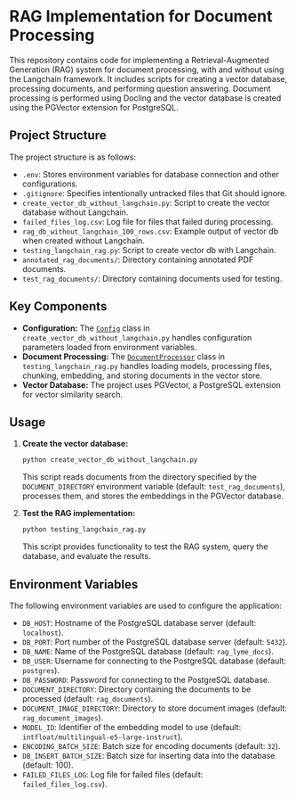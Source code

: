 # RAG Implementation for Document Processing

This repository contains code for implementing a Retrieval-Augmented Generation (RAG) system for document processing, with and without using the Langchain framework. It includes scripts for creating a vector database, processing documents, and performing question answering. Document processing is performed using Docling and the vector database is created using the PGVector extension for PostgreSQL.

## Project Structure

The project structure is as follows:

-   `.env`: Stores environment variables for database connection and other configurations.
-   `.gitignore`: Specifies intentionally untracked files that Git should ignore.
-   `create_vector_db_without_langchain.py`: Script to create the vector database without Langchain.
-   `failed_files_log.csv`: Log file for files that failed during processing.
-   `rag_db_without_langchain_100_rows.csv`: Example output of vector db when created without Langchain.
-   `testing_langchain_rag.py`: Script to create vector db with Langchain.
-   `annotated_rag_documents/`: Directory containing annotated PDF documents.
-   `test_rag_documents/`: Directory containing documents used for testing.

## Key Components

-   **Configuration:** The [`Config`](create_vector_db_without_langchain.py) class in `create_vector_db_without_langchain.py` handles configuration parameters loaded from environment variables.
-   **Document Processing:** The [`DocumentProcessor`](testing_langchain_rag.py) class in `testing_langchain_rag.py` handles loading models, processing files, chunking, embedding, and storing documents in the vector store.
-   **Vector Database:** The project uses PGVector, a PostgreSQL extension for vector similarity search.


## Usage

1.  **Create the vector database:**

    ```bash
    python create_vector_db_without_langchain.py
    ```

    This script reads documents from the directory specified by the `DOCUMENT_DIRECTORY` environment variable (default: `test_rag_documents`), processes them, and stores the embeddings in the PGVector database.

2.  **Test the RAG implementation:**

    ```bash
    python testing_langchain_rag.py
    ```

    This script provides functionality to test the RAG system, query the database, and evaluate the results.

## Environment Variables

The following environment variables are used to configure the application:

-   `DB_HOST`: Hostname of the PostgreSQL database server (default: `localhost`).
-   `DB_PORT`: Port number of the PostgreSQL database server (default: `5432`).
-   `DB_NAME`: Name of the PostgreSQL database (default: `rag_lyme_docs`).
-   `DB_USER`: Username for connecting to the PostgreSQL database (default: `postgres`).
-   `DB_PASSWORD`: Password for connecting to the PostgreSQL database.
-   `DOCUMENT_DIRECTORY`: Directory containing the documents to be processed (default: `rag_documents`).
-   `DOCUMENT_IMAGE_DIRECTORY`: Directory to store document images (default: `rag_document_images`).
-   `MODEL_ID`: Identifier of the embedding model to use (default: `intfloat/multilingual-e5-large-instruct`).
-   `ENCODING_BATCH_SIZE`: Batch size for encoding documents (default: `32`).
-   `DB_INSERT_BATCH_SIZE`: Batch size for inserting data into the database (default: 100).
-   `FAILED_FILES_LOG`: Log file for failed files (default: `failed_files_log.csv`).

